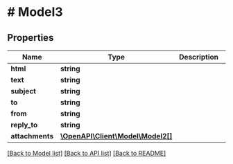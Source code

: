 # # Model3

## Properties

Name | Type | Description | Notes
------------ | ------------- | ------------- | -------------
**html** | **string** |  | [optional]
**text** | **string** |  | [optional]
**subject** | **string** |  |
**to** | **string** |  |
**from** | **string** |  |
**reply_to** | **string** |  | [optional]
**attachments** | [**\OpenAPI\Client\Model\Model2[]**](Model2.md) |  | [optional]

[[Back to Model list]](../../README.md#models) [[Back to API list]](../../README.md#endpoints) [[Back to README]](../../README.md)
